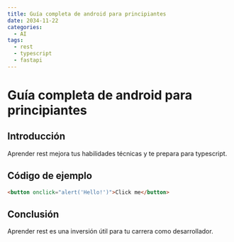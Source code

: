 ```yaml
---
title: Guía completa de android para principiantes
date: 2034-11-22
categories:
  - AI
tags:
  - rest
  - typescript
  - fastapi
---
```


# Guía completa de android para principiantes

## Introducción

Aprender rest mejora tus habilidades técnicas y te prepara para typescript.

## Código de ejemplo

```html
<button onclick="alert('Hello!')">Click me</button>
```

## Conclusión

Aprender rest es una inversión útil para tu carrera como desarrollador.